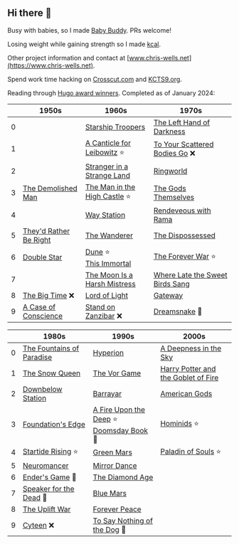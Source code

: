 ## Hi there 👋

Busy with babies, so I made [Baby Buddy](https://github.com/babybuddy/babybuddy). PRs welcome!

Losing weight while gaining strength so I made [kcal](https://github.com/kcal-app/kcal).

Other project information and contact at [www.chris-wells.net](https://www.chris-wells.net).

Spend work time hacking on [Crosscut.com](https://crosscut.com) and [KCTS9.org](https://www.kcts9.org).

Reading through [Hugo award winners](https://en.wikipedia.org/wiki/Hugo_Award_for_Best_Novel). Completed as of January 2024:

| &nbsp; | 1950s  | 1960s | 1970s |
| ------ | ------ | ----- | ----- |
0 | | [Starship Troopers](https://en.wikipedia.org/wiki/Starship_Troopers) | [The Left Hand of Darkness](https://en.wikipedia.org/wiki/The_Left_Hand_of_Darkness) |
1 | | [A Canticle for Leibowitz](https://en.wikipedia.org/wiki/A_Canticle_for_Leibowitz) ⭐ | [To Your Scattered Bodies Go](https://en.wikipedia.org/wiki/To_Your_Scattered_Bodies_Go) ❌ |
2 | | [Stranger in a Strange Land](https://en.m.wikipedia.org/wiki/Stranger_in_a_Strange_Land) | [Ringworld](https://en.wikipedia.org/wiki/Ringworld) |
3 | [The Demolished Man](https://en.wikipedia.org/wiki/The_Demolished_Man) | [The Man in the High Castle](https://en.wikipedia.org/wiki/The_Man_in_the_High_Castle) ⭐ | [The Gods Themselves](https://en.wikipedia.org/wiki/The_Gods_Themselves) |
4 | | [Way Station](https://en.wikipedia.org/wiki/Way_Station_(novel)) | [Rendeveous with Rama](https://en.wikipedia.org/wiki/Rendezvous_with_Rama) |
5 | [They'd Rather Be Right](https://en.wikipedia.org/wiki/They%27d_Rather_Be_Right) | [The Wanderer](https://en.wikipedia.org/wiki/The_Wanderer_(Leiber_novel)) | [The Dispossessed](https://en.m.wikipedia.org/wiki/The_Dispossessed) |
6 | [Double Star](https://en.wikipedia.org/wiki/Double_Star) | [Dune](https://en.wikipedia.org/wiki/Dune_(novel)) ⭐<br/>[This Immortal](https://en.wikipedia.org/wiki/This_Immortal) | [The Forever War](https://en.m.wikipedia.org/wiki/The_Forever_War) ⭐ | 
7 | | [The Moon Is a Harsh Mistress](https://en.wikipedia.org/wiki/The_Moon_Is_a_Harsh_Mistress) | [Where Late the Sweet Birds Sang](https://en.wikipedia.org/wiki/Where_Late_the_Sweet_Birds_Sang) |
8 | [The Big Time](https://en.wikipedia.org/wiki/The_Big_Time_(novel)) ❌ | [Lord of Light](https://en.wikipedia.org/wiki/Lord_of_Light) | [Gateway](https://en.wikipedia.org/wiki/Gateway_(novel)) |
9 | [A Case of Conscience](https://en.wikipedia.org/wiki/A_Case_of_Conscience) | [Stand on Zanzibar](https://en.wikipedia.org/wiki/Stand_on_Zanzibar) ❌ | [Dreamsnake](https://en.wikipedia.org/wiki/Dreamsnake) 🌟 |

| &nbsp; | 1980s | 1990s | 2000s |
| ------ | ----- | ----- | ----- |
0 | [The Fountains of Paradise](https://en.wikipedia.org/wiki/The_Fountains_of_Paradise) | [Hyperion](https://en.wikipedia.org/wiki/Hyperion_(Simmons_novel)) | [A Deepness in the Sky](https://en.m.wikipedia.org/wiki/A_Deepness_in_the_Sky) |
1 | [The Snow Queen](https://en.wikipedia.org/wiki/The_Snow_Queen_(Vinge_novel)) | [The Vor Game](https://en.wikipedia.org/wiki/The_Vor_Game) | [Harry Potter and the Goblet of Fire](https://en.m.wikipedia.org/wiki/Harry_Potter_and_the_Goblet_of_Fire) |
2 | [Downbelow Station](https://en.wikipedia.org/wiki/Downbelow_Station) | [Barrayar](https://en.wikipedia.org/wiki/Barrayar) | [American Gods](https://en.m.wikipedia.org/wiki/American_Gods)
3 | [Foundation's Edge](https://en.wikipedia.org/wiki/Foundation%27s_Edge) | [A Fire Upon the Deep](https://en.wikipedia.org/wiki/A_Fire_Upon_the_Deep) ⭐<br/>[Doomsday Book](https://en.wikipedia.org/wiki/Doomsday_Book_(novel)) 🌟 | [Hominids](https://en.m.wikipedia.org/wiki/The_Neanderthal_Parallax) ⭐ |
4 | [Startide Rising](https://en.wikipedia.org/wiki/Startide_Rising) ⭐ | [Green Mars](https://en.wikipedia.org/wiki/Mars_trilogy#Green_Mars_%E2%80%93_Terraforming) | [Paladin of Souls](https://en.m.wikipedia.org/wiki/Paladin_of_Souls) ⭐
5 | [Neuromancer](https://en.wikipedia.org/wiki/Neuromancer) | [Mirror Dance](https://en.m.wikipedia.org/wiki/Mirror_Dance) |
6 | [Ender's Game](https://en.wikipedia.org/wiki/Ender%27s_Game) 🌟 | [The Diamond Age](https://en.m.wikipedia.org/wiki/The_Diamond_Age) |
7 | [Speaker for the Dead](https://en.wikipedia.org/wiki/Speaker_for_the_Dead) 🌟 | [Blue Mars](https://en.m.wikipedia.org/wiki/Mars_trilogy#Blue_Mars_%E2%80%93_Long-term_results) |
8 | [The Uplift War](https://en.wikipedia.org/wiki/The_Uplift_War) | [Forever Peace](https://en.m.wikipedia.org/wiki/Forever_Peace) |
9 | [Cyteen](https://en.wikipedia.org/wiki/Cyteen) ❌ | [To Say Nothing of the Dog](https://en.m.wikipedia.org/wiki/To_Say_Nothing_of_the_Dog) 🌟 |
